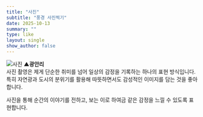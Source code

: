 ```yaml
---
title: "사진"
subtitle: "풍경 사진찍기"
date: 2025-10-13
summary: ""
type: like
layout: single
show_author: false
---
```


![사진](hslike/picture.jpg)
**▲광안리**<br>
사진 촬영은 제게 단순한 취미를 넘어 일상의 감정을 기록하는 하나의 표현 방식입니다.
특히 자연광과 도시의 분위기를 활용해 따뜻하면서도 감성적인 이미지를 담는 것을 좋아합니다.

사진을 통해 순간의 이야기를 전하고, 보는 이로 하여금 같은 감정을 느낄 수 있도록 표현합니다.
